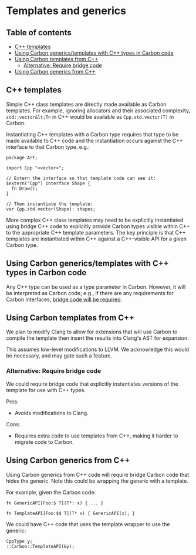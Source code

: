 # Templates and generics

<!--
Part of the Carbon Language project, under the Apache License v2.0 with LLVM
Exceptions. See /LICENSE for license information.
SPDX-License-Identifier: Apache-2.0 WITH LLVM-exception
-->

## Table of contents

<!-- toc -->

- [C++ templates](#c-templates)
- [Using Carbon generics/templates with C++ types in Carbon code](#using-carbon-genericstemplates-with-c-types-in-carbon-code)
- [Using Carbon templates from C++](#using-carbon-templates-from-c)
  - [Alternative: Require bridge code](#alternative-require-bridge-code)
- [Using Carbon generics from C++](#using-carbon-generics-from-c)

<!-- tocstop -->

## C++ templates

Simple C++ class templates are directly made available as Carbon templates. For
example, ignoring allocators and their associated complexity,
`std::vector&lt;T>` in C++ would be available as `Cpp.std.vector(T)` in Carbon.

Instantiating C++ templates with a Carbon type requires that type to be made
available to C++ code and the instantiation occurs against the C++ interface to
that Carbon type. e.g.:

```
package Art;

import Cpp "<vector>";

// Extern the interface so that template code can see it:
$extern("Cpp") interface Shape {
  fn Draw();
}

// Then instantiate the template:
var Cpp.std.vector(Shape): shapes;
```

More complex C++ class templates may need to be explicitly instantiated using
bridge C++ code to explicitly provide Carbon types visible within C++ to the
appropriate C++ template parameters. The key principle is that C++ templates are
instantiated within C++ against a C++-visible API for a given Carbon type.

## Using Carbon generics/templates with C++ types in Carbon code

Any C++ type can be used as a type parameter in Carbon. However, it will be
interpreted as Carbon code; e.g., if there are any requirements for Carbon
interfaces, [bridge code will be required](#bookmark=kix.8fx2t4lplthb).

## Using Carbon templates from C++

We plan to modify Clang to allow for extensions that will use Carbon to compile
the template then insert the results into Clang's AST for expansion.

This assumes low-level modifications to LLVM. We acknowledge this would be
necessary, and may gate such a feature.

### Alternative: Require bridge code

We could require bridge code that explicitly instantiates versions of the
template for use with C++ types.

Pros:

- Avoids modifications to Clang.

Cons:

- Requires extra code to use templates from C++, making it harder to migrate
  code to Carbon.

## Using Carbon generics from C++

Using Carbon generics from C++ code will require bridge Carbon code that hides
the generic. Note this could be wrapping the generic with a template.

For example, given the Carbon code:

```
fn GenericAPI[Foo:$ T](T*: x) { ... }

fn TemplateAPI[Foo:$$ T](T* x) { GenericAPI(x); }
```

We could have C++ code that uses the template wrapper to use the generic:

```
CppType y;
::Carbon::TemplateAPI(&y);
```
